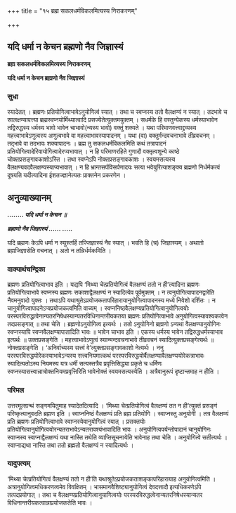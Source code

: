 +++
title = "१५ ब्रह्म सकलधर्मविकलमित्यस्य निराकरणम्"

+++


## यदि धर्मा न केचन ब्रह्मणो नैव जिज्ञास्यं

**ब्रह्म सकलधर्मविकलमित्यस्य निराकरणम्**

**यदि धर्मा न केचन ब्रह्मणो नैव जिज्ञास्यं**

### **सुधा**

स्यादेतत् । ब्रह्मणः प्रतियोगित्वाभावेऽनुयोगित्वं स्यात् । तथा च स्वप्नस्य ततो वैलक्षण्यं न स्यात् । तदभावे च सालक्षण्यापत्त्या ब्रह्मस्वप्नयोर्मिथ्यात्वादि प्रसज्येतेत्युक्तमयुक्तम् । सधर्मके हि वस्तुन्येकस्य धर्मस्याभावेन तद्विरुद्धस्य धर्मस्य भावो भावेन चाभावो(न्यस्य भावो) वक्तुं शक्यते । यथा परिमाणवत्त्वाद्द्रव्यस्य महत्त्वाभावेऽणुत्वस्य अणुत्वभावे वा महत्त्वाभावस्यापादनम् । यथा (वा) वक्तुर्मन्दवचनाभावे तीव्रवचनम् । तद्भावे वा तदभावः शक्यापादनः । ब्रह्म तु सकलधर्मविकलमिति कथं तत्रापादनं प्रतियोगित्वादेरिवायोगित्वादेरप्यभावात् । न हि परिमाणरहिते गुणादौ वक्तृत्वशून्ये काष्ठे चोक्तप्रसङ्गावकाशोऽस्ति । तथा स्वप्नेऽपि नोक्तप्रसङ्गावकाशः । स्वयमसत्यस्य वैलक्षण्यवदवैलक्षण्यस्याप्यभावात् । न हि भ्रान्तसर्पविसर्पणादयः सत्या भवेयुरित्याशङ्क्य ब्रह्मणो निर्धर्मकत्वं दूषयति यदीत्यादिना ईशतज्ज्ञानेत्यतः प्राक्तनेन प्रकरणेन ।

## **अनुव्याख्यानम्**

***........ यदि धर्मा न केचन ॥***

***ब्रह्मणो नैव जिज्ञास्यं ...... .....***

यदि ब्रह्मणः केऽपि धर्मा न स्युस्तर्हि तज्जिज्ञास्यं नैव स्यात् । भवति हि (च) जिज्ञास्यम् । अथातो ब्रह्मजिज्ञासेति वचनात् । अतो न तन्निर्धर्मकमिति ।

### **वाक्यार्थचन्द्रिका**

ब्रह्मणः प्रतियोगित्वाभाव इति । यद्यपि ‘मिथ्या चेत्प्रतियोगित्वं वैलक्षण्यं ततो न ही’त्यादिना ब्रह्मणः प्रतियोगित्वाभावे स्वप्नस्य ब्रह्मणः सकाशाद्वैलक्षण्यं न स्यादित्येव पूर्वमुक्तम् । न त्वनुयोगित्वापादनद्वारेति नैवमनुवादो युक्तः । तथाऽपि यथाश्रुतेऽप्रयोजकतापरिहारायानुयोगित्वापादनस्य मध्ये निवेशो दर्शितः । न चानुयोगित्वापादनेऽप्यप्रयोजकत्वमिति वाच्यम् । स्वप्ननिष्ठवैलक्षण्यप्रतियोगित्वानुयोगित्वयोः परस्परविरुद्धत्वेनान्यतरनिषेधस्यान्यतरविधिनान्तरीयकतया ब्रह्मणः प्रतियोगित्वाभावे अनुयोगित्वस्यावश्यकत्वेन तदप्रसङ्गात् ॥ तथा चेति । ब्रह्मणोऽनुयोगित्व इत्यर्थः । ततो ऽनुयोगिनो ब्रह्मणो ऽन्यथा वैलक्षण्यानुयोगिनः स्वप्नस्यापि स्वप्नवैलक्षण्यापातादिति भावः ॥ भावेन चाभाव इति । एकस्य धर्मस्य भावेन तद्विरुद्धधर्मस्याभाव इत्यर्थः ॥ उक्तप्रसङ्गेति । महत्त्वाभावेऽणुत्वं स्यान्मन्दवचनाभावे तीव्रवचनं स्यादित्युक्तप्रसङ्गेत्यर्थः ॥ नोक्तप्रसङ्गेति । ‘अनिर्वाच्यस्य सत्त्वं वे’त्युक्तप्रसङ्गावकाशो नेत्यर्थः । ननु परस्परविरुद्धयोरेकस्याभावेऽन्यस्य सत्त्वनियमात्कथं परस्परविरुद्धयोर्वैलक्षण्यावैलक्षण्ययोरेकत्राभावः स्यादित्यतोऽस्य नियमस्य यत्र धर्मी सत्यस्तत्रैव प्रवृत्तिसिद्ध्या प्रकृते च धर्मिणः स्वप्नस्यासत्त्वान्नात्रोक्तनियमप्रवृत्तिरिति भावेनोक्तं स्वयमसत्यस्येति । अत्रैवानुरूपं दृष्टान्तमाह न हीति ।

### **परिमल**

उत्तरमूलग्रन्थं सङ्गमयितुमाह स्यादेतदित्यादि । ‘मिथ्या चेत्प्रतियोगित्वं वैलक्षण्यं तत न ही’त्युक्तं प्रसङ्गं परिष्कृत्यानुवदति ब्रह्मण इति । स्वाप्ननिष्ठं वैलक्षण्यं प्रति ब्रह्म प्रतियोगि । स्वाप्नस्तु अनुयोगी । तत्र वैलक्षण्यं प्रति ब्रह्मणः प्रतियोगित्वाभावे स्वाप्नस्येवानुयोगित्वं स्यात् । प्रसक्तयोः प्रतियोगित्वानुयोगित्वयोरन्यतराभावेऽन्यतरावश्यंभावादिति भावः । अनुयोगित्वपर्यन्तोपादानं चानुयोगिनः स्वाप्नस्य स्वाप्नाद्वैलक्षण्यं यथा नास्ति तथेति व्याप्तिसूचनायेति भावेनाह तथा चेति । अनुयोगित्वे सतीत्यर्थः । स्वाप्नाद्यथा नास्ति तथा ततो ब्रह्मतो वैलक्षण्यं न स्यादित्यर्थः ।

### **यादुपत्यम्**

‘मिथ्या चेत्प्रतियोगित्वं वैलक्षण्यं ततो न ही’ति यथाश्रुतेऽप्रयोजकताशङ्कापरिहारायाह अनुयोगित्वमिति । अत्रानुयोगित्वमधिकरणत्वमेव विवक्षितम् । भासमानवैशिष्ट्यानुयोगित्वं देवदत्तादौ इत्यधिकरणेऽपि तत्पदप्रयोगात् । तथा च वैलक्षण्यप्रतियोगित्वानुयागित्वयोः परस्परविरुद्धत्वेनान्यतरनिषेधस्यान्यतर विधिनान्तरीयकत्वान्नाप्रयोजकतेति भावः ।

